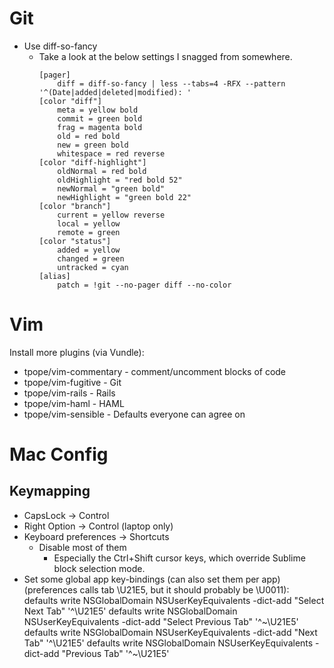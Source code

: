 Git
===

* Use diff-so-fancy
    * Take a look at the below settings I snagged from somewhere.
        ~~~
        [pager]
            diff = diff-so-fancy | less --tabs=4 -RFX --pattern '^(Date|added|deleted|modified): '
        [color "diff"]
            meta = yellow bold
            commit = green bold
            frag = magenta bold
            old = red bold
            new = green bold
            whitespace = red reverse
        [color "diff-highlight"]
            oldNormal = red bold
            oldHighlight = "red bold 52"
            newNormal = "green bold"
            newHighlight = "green bold 22"
        [color "branch"]
            current = yellow reverse
            local = yellow
            remote = green
        [color "status"]
            added = yellow
            changed = green
            untracked = cyan
        [alias]
            patch = !git --no-pager diff --no-color
        ~~~


Vim
===

Install more plugins (via Vundle):

* tpope/vim-commentary - comment/uncomment blocks of code
* tpope/vim-fugitive - Git
* tpope/vim-rails - Rails
* tpope/vim-haml - HAML
* tpope/vim-sensible - Defaults everyone can agree on



Mac Config
==========

Keymapping
----------

* CapsLock -> Control
* Right Option -> Control (laptop only)
* Keyboard preferences -> Shortcuts
  * Disable most of them
    * Especially the Ctrl+Shift cursor keys, which override Sublime block selection mode.
* Set some global app key-bindings (can also set them per app) (preferences calls tab \U21E5, but it should probably be \U0011):
	defaults write NSGlobalDomain NSUserKeyEquivalents -dict-add "Select Next Tab"      '^\U21E5'
	defaults write NSGlobalDomain NSUserKeyEquivalents -dict-add "Select Previous Tab"  '^~\U21E5'
	defaults write NSGlobalDomain NSUserKeyEquivalents -dict-add "Next Tab"             '^\U21E5'
	defaults write NSGlobalDomain NSUserKeyEquivalents -dict-add "Previous Tab"         '^~\U21E5'
